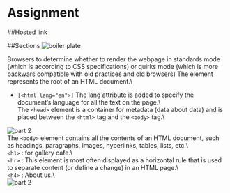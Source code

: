 # Assignment
##Hosted link

##Sections
![boiler plate](https://github.com/UgamRaj/Assignment1/assets/124122714/51ee0cad-d719-4142-ae9c-89be2b72ddf1)
<!DOCTYPE html>
Browsers to determine whether to render the webpage in standards mode (which is according to CSS specifications) or quirks mode (which is more backwars compatible with old practices and old browsers)
The <html> element represents the root of an HTML document.\  
- `[<html lang="en">]` The lang attribute is added to specify the document’s language for all the text on the page.\  
The  `<head>` element is a container for metadata (data about data) and is placed between the `<html>` tag and the `<body>` tag.\  

![part 2](https://github.com/UgamRaj/Assignment1/assets/124122714/074324fe-9384-45e9-8872-1bdca75f60dc)  
The `<body>` element contains all the contents of an HTML document, such as headings, paragraphs, images, hyperlinks, tables, lists, etc.\  
`<h1>` : for gallery cafe.\  
`<hr>` : This element is most often displayed as a horizontal rule that is used to separate content (or define a change) in an HTML page.\  
`<h4>` : About us.\  
![part 2](https://github.com/UgamRaj/Assignment1/assets/124122714/69a5cd8e-6174-446a-b9fc-2a311159e42b)

